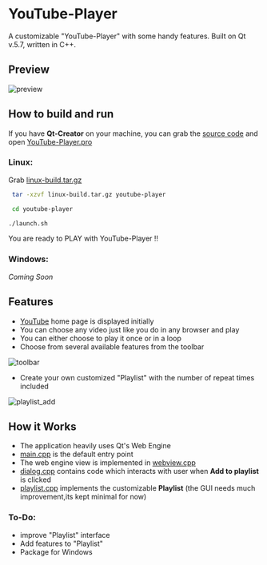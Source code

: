 # YouTube-Player

A customizable "YouTube-Player" with some handy features. Built on Qt v.5.7, written in C++. 


## Preview

![preview](https://raw.githubusercontent.com/abrarShariar/YouTube-Player/master/youtube-player-01.png)


## How to build and run


If you have **Qt-Creator** on your machine, you can grab the [source code](https://github.com/abrarShariar/YouTube-Player/archive/master.zip) and open [YouTube-Player.pro](https://github.com/abrarShariar/YouTube-Player/blob/master/src/YouTube-Player.pro)


### Linux:

Grab [linux-build.tar.gz](https://github.com/abrarShariar/YouTube-Player/raw/master/linux-build.tar.gz) 

```bash
 tar -xzvf linux-build.tar.gz youtube-player

 cd youtube-player

./launch.sh
```

You are ready to PLAY with YouTube-Player !!
  
### Windows:

*Coming Soon*
    


## Features

 - [YouTube](www.youtube.com) home page is displayed initially
 - You can choose any video just like you do in any browser and play
 - You can either choose to play it once or in a loop
 - Choose from several available features from the toolbar
 
 ![toolbar](https://raw.githubusercontent.com/abrarShariar/YouTube-Player/master/youtube-player-toolbar.png)
 	
   - Create your own customized "Playlist" with the number of repeat times included 

![playlist_add](https://raw.githubusercontent.com/abrarShariar/YouTube-Player/master/youtube-player-02.png)
	
## How it Works

- The application heavily uses Qt's Web Engine
- [main.cpp](https://github.com/abrarShariar/YouTube-Player/blob/master/src/main.cpp) is the default entry point
- The web engine view is implemented in [webview.cpp](https://github.com/abrarShariar/YouTube-Player/blob/master/src/webview.cpp)
- [dialog.cpp](https://github.com/abrarShariar/YouTube-Player/blob/master/src/dialog.cpp) contains code which interacts with user when **Add to playlist** is clicked
- [playlist.cpp](https://github.com/abrarShariar/YouTube-Player/blob/master/src/playlist.cpp) implements the customizable **Playlist** (the GUI needs much improvement,its kept minimal for now)
	


### To-Do:

- improve "Playlist" interface
- Add features to "Playlist"
- Package for Windows
 



